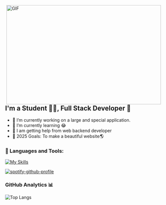 <img align="right" alt="GIF" src="https://github.com/abhisheknaiidu/abhisheknaiidu/blob/master/code.gif?raw=true" width="500" height="320" />

## I'm a Student 👨‍🎓, Full Stack Developer 🚀
- 🔭 I’m currently working on a large and special application.
- 🌱 I’m currently learning 😂
- 🤔 I am getting help from web backend developer
- 🥅 2025 Goals: To make a beautiful website🌎


### 🔧 Languages and Tools:

[![My Skills](https://skillicons.dev/icons?i=js,py,cs,c,django,html,css,vscode,ps,npm,nodejs,ai,git,arduino)](https://skillicons.dev)
<br />

[![spotify-github-profile](https://spotify-github-profile.kittinanx.com/api/view?uid=1c7etgggchj6mwzf1khta5nj8&cover_image=true&theme=novatorem&show_offline=false&background_color=121212&interchange=false&bar_color=53b14f&bar_color_cover=false)](https://spotify-github-profile.kittinanx.com/api/view?uid=1c7etgggchj6mwzf1khta5nj8&redirect=true)


### GitHub Analytics 📊

 ![Top Langs](https://github-readme-stats.vercel.app/api/top-langs/?username=AstroWise0&layout=compact)

<br />
<br />
